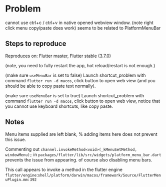 # Problem

cannot use ctrl+c / ctrl+v in native opened webview window. (note right click menu copy/paste does work)
seems to be related to PlatformMenuBar

## Steps to reproduce

Reproduces on: 
    Flutter master, 
    Flutter stable (3.7.0)

(note, you need to fully restart the app, hot reload/restart is not enough.)

(make sure `useMenuBar` is set to false)
Launch shortcut_problem with command `flutter run -d macos`, click button to open web view (and you should be able to copy paste text normally).

(make sure `useMenuBar` is set to true)
Launch shortcut_problem with command `flutter run -d macos`, click button to open web view, notice that you cannot use keyboard shortcuts, like copy paste.

## Notes

Menu items supplied are left blank, % adding items here does not prevent this issue.

Commenting out `channel.invokeMethod<void>(_kMenuSetMethod, windowMenu);` in `packages/flutter/lib/src/widgets/platform_menu_bar.dart` prevents the issue from appearing. of course also disabling menu bars.

This call appears to invoke a method in the flutter engine `flutter/engine`:`shell/platform/darwin/macos/framework/Source/FlutterMenuPlugin.mm:392`
